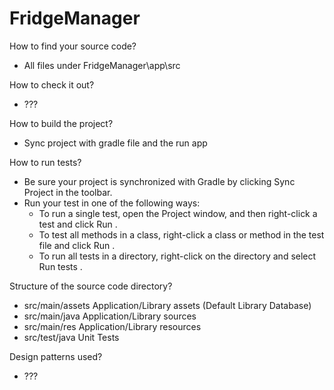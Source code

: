 # FridgeManager

How to find your source code?
- All files under FridgeManager\app\src

How to check it out?
- ???

How to build the project?
- Sync project with gradle file and the run app

How to run tests?
- Be sure your project is synchronized with Gradle by clicking Sync Project  in the toolbar.
- Run your test in one of the following ways:
    - To run a single test, open the Project window, and then right-click a test and click Run .
    - To test all methods in a class, right-click a class or method in the test file and click Run .
    - To run all tests in a directory, right-click on the directory and select Run tests .

Structure of the source code directory?
- src/main/assets     Application/Library assets (Default Library Database)
- src/main/java       Application/Library sources
- src/main/res        Application/Library resources
- src/test/java       Unit Tests

Design patterns used?
- ???
